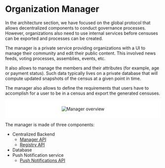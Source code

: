 # Organization Manager

In the architecture section, we have focused on the global protocol that allows decentralized components to conduct governance processes. However, organizations also need to use internal services before censuses can be exported and processes can be created.

The manager is a private service providing organizations with a UI to manage their community and edit their public content. This involved news feeds, voting processes, assemblies, events, etc.

It also allows to manage the members and their attributes (for example, age or payment status). Such data typically lives on a private database that will compute updated snapshots of the census at a given point in time.

The manager also allows to define the requirements that users have to accomplish for a user to be in a census and export the generated censuses.

<div style="padding: 20px; background-color: white; text-align: center;">
        <img src="/manager-overview.png" alt="Manager overview"/>
</div>

The manager is made of three components:

- Centralized Backend
   - [Manager API](/manager/manager-api.md)
   - [Registry API](/manager/registry-api.md)
- Database
- Push Notification service
   - [Push Notifications API](/manager/push-notifications-api.md)


